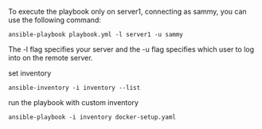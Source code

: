 To execute the playbook only on server1, connecting as sammy, you can use the following command:
```
ansible-playbook playbook.yml -l server1 -u sammy
```
The -l flag specifies your server and the -u flag specifies which user to log into on the remote server.


set inventory
```
ansible-inventory -i inventory --list
```

run the playbook with custom inventory

```
ansible-playbook -i inventory docker-setup.yaml
```
